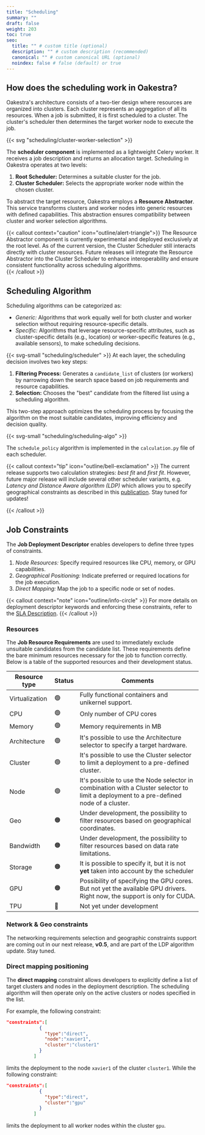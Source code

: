 ```yaml
---
title: "Scheduling"
summary: ""
draft: false
weight: 203
toc: true
seo:
  title: "" # custom title (optional)
  description: "" # custom description (recommended)
  canonical: "" # custom canonical URL (optional)
  noindex: false # false (default) or true
---
```


## How does the scheduling work in Oakestra?

Oakestra's architecture consists of a two-tier design where resources are organized into clusters. Each cluster represents an aggregation of all its resources. When a job is submitted, it is first scheduled to a cluster. The cluster's scheduler then determines the target worker node to execute the job.  

{{< svg "scheduling/cluster-worker-selection" >}}

The **scheduler component** is implemented as a lightweight Celery worker. It receives a job description and returns an allocation target. Scheduling in Oakestra operates at two levels:

1. **Root Scheduler:** Determines a suitable cluster for the job.
2. **Cluster Scheduler:** Selects the appropriate worker node within the chosen cluster.

To abstract the target resource, Oakestra employs a **Resource Abstractor**. This service transforms clusters and worker nodes into generic resources with defined capabilities. This abstraction ensures compatibility between cluster and worker selection algorithms.

{{< callout context="caution" icon="outline/alert-triangle">}}
The Resource Abstractor component is currently experimental and deployed exclusively at the root level. As of the current version, the Cluster Scheduler still interacts directly with cluster resources. Future releases will integrate the Resource Abstractor into the Cluster Scheduler to enhance interoperability and ensure consistent functionality across scheduling algorithms.  
{{< /callout >}}

## Scheduling Algorithm

Scheduling algorithms can be categorized as:

- *Generic:* Algorithms that work equally well for both cluster and worker selection without requiring resource-specific details.
- *Specific:* Algorithms that leverage resource-specific attributes, such as cluster-specific details (e.g., location) or worker-specific features (e.g., available sensors), to make scheduling decisions.


{{< svg-small "scheduling/scheduler" >}}
At each layer, the scheduling decision involves two key steps:

1. **Filtering Process:** Generates a `candidate_list` of clusters (or workers) by narrowing down the search space based on job requirements and resource capabilities.
2. **Selection:** Chooses the "best" candidate from the filtered list using a scheduling algorithm.

This two-step approach optimizes the scheduling process by focusing the algorithm on the most suitable candidates, improving efficiency and decision quality.  

{{< svg-small "scheduling/scheduling-algo" >}}

The `schedule_policy` algorithm is implemented in the `calculation.py` file of each scheduler.  

{{< callout context="tip" icon="outline/bell-exclamation" >}}
The current release supports two calculation strategies: *best fit* and *first fit*. However, future major release will include several other scheduler variants, e.g. *Latency and Distance Aware algorithm (LDP)* which allows you to specify geographical constraints as described in this [publication](https://www.usenix.org/conference/atc23/presentation/bartolomeo). Stay tuned for updates! 

{{< /callout >}}

## Job Constraints

The **Job Deployment Descriptor** enables developers to define three types of constraints.

1. *Node Resources:* Specify required resources like CPU, memory, or GPU capabilities.
2. *Geographical Positioning:* Indicate preferred or required locations for the job execution.
3. *Direct Mapping:* Map the job to a specific node or set of nodes.

{{< callout context="note" icon="outline/info-circle" >}}
For more details on deployment descriptor keywords and enforcing these constraints, refer to the [SLA Description](../../reference/application-sla-description).
{{< /callout >}}

### Resources

The **Job Resource Requirements** are used to immediately exclude unsuitable candidates from the candidate list. These requirements define the bare minimum resources necessary for the job to function correctly. Below is a table of the supported resources and their development status.


|Resource type|Status|Comments|
|---|---|---|
|Virtualization|🟢|Fully functional containers and unikernel support. |
|CPU|🟢|Only number of CPU cores   
|Memory|🟢|Memory requirements in MB
|Architecture|🟢| It's possible to use the Architecture selector to specify a target hardware. 
|Cluster|🟢| It's possible to use the Cluster selector to limit a deployment to a pre-defined cluster.
|Node|🟢| It's possible to use the Node selector in combination with a Cluster selector to limit a deployment to a pre-defined node of a cluster.
|Geo|🟠| Under development, the possibility to filter resources based on geographical coordinates.
|Bandwidth|🟠| Under development, the possibility to filter resources based on data rate limitations.
|Storage|🟠|It is possible to specify it, but it is not **yet** taken into account by the scheduler 
|GPU|🟠|Possibility of specifying the GPU cores. But not yet the available GPU drivers. Right now, the support is only for CUDA.
|TPU|🔴|Not yet under development


### Network & Geo constraints

The networking requirements selection and geographic constraints support are coming out in our next release, **v0.5**, and are part of the LDP algorithm update. Stay tuned. 

### Direct mapping positioning

The **direct mapping** constraint allows developers to explicitly define a list of target clusters and nodes in the deployment description. The scheduling algorithm will then operate only on the active clusters or nodes specified in the list.

For example, the following constraint:

```json
"constraints":[
            {
              "type":"direct",
              "node":"xavier1",
              "cluster":"cluster1"
            }
          ]
```
limits the deployment to the node `xavier1` of the cluster `cluster1`. While the following constraint:

```json
"constraints":[
            {
              "type":"direct",
              "cluster":"gpu"
            }
          ]
```
limits the deployment to all worker nodes within the cluster `gpu`.







